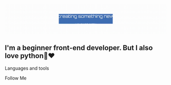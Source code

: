 ![Header](https://github.com/dbl1nov/telegrambotshop/blob/main/headergit.gif)

## I'm a beginner front-end developer. But I also love python🐍❤️

Languages and tools

Follow Me
